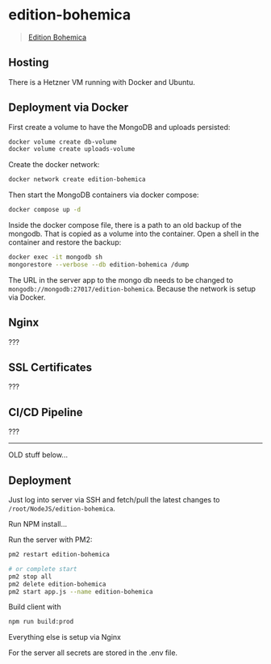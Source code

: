 # edition-bohemica

> [Edition Bohemica](https://edition-bohemica.de)

## Hosting

There is a Hetzner VM running with Docker and Ubuntu.

## Deployment via Docker

First create a volume to have the MongoDB and uploads persisted:
```bash
docker volume create db-volume
docker volume create uploads-volume
```

Create the docker network:
```bash
docker network create edition-bohemica
```

Then start the MongoDB containers via docker compose:
```bash
docker compose up -d
```

Inside the docker compose file, there is a path to an old backup of the mongodb. That is copied as a volume into the container. 
Open a shell in the container and restore the backup:
```bash
docker exec -it mongodb sh
mongorestore --verbose --db edition-bohemica /dump
```

The URL in the server app to the mongo db needs to be changed to `mongodb://mongodb:27017/edition-bohemica`.
Because the network is setup via Docker.


## Nginx

???

## SSL Certificates

???

## CI/CD Pipeline

???

---
OLD stuff below...





## Deployment

Just log into server via SSH and fetch/pull the latest changes to `/root/NodeJS/edition-bohemica`.

Run NPM install...

Run the server with PM2:
```bash
pm2 restart edition-bohemica

# or complete start
pm2 stop all
pm2 delete edition-bohemica
pm2 start app.js --name edition-bohemica
```

Build client with
```bash
npm run build:prod
```

Everything else is setup via Nginx

For the server all secrets are stored in the .env file.

